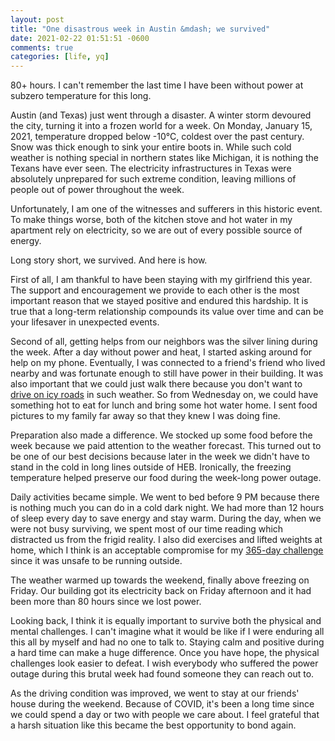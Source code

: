 ```yaml
---
layout: post
title: "One disastrous week in Austin &mdash; we survived"
date: 2021-02-22 01:51:51 -0600
comments: true
categories: [life, yq]
---
```


80+ hours. I can't remember the last time I have been without power at subzero temperature for this long.

Austin (and Texas) just went through a disaster. A winter storm devoured the city, turning it into a frozen world for a week. On Monday, January 15, 2021, temperature dropped below -10°C, coldest over the past century. Snow was thick enough to sink your entire boots in. While such cold weather is nothing special in northern states like Michigan, it is nothing the Texans have ever seen. The electricity infrastructures in Texas were absolutely unprepared for such extreme condition, leaving millions of people out of power throughout the week. 

Unfortunately, I am one of the witnesses and sufferers in this historic event. To make things worse, both of the kitchen stove and hot water in my apartment rely on electricity, so we are out of every possible source of energy.

Long story short, we survived. And here is how.

<!--more-->

First of all, I am thankful to have been staying with my girlfriend this year. The support and encouragement we provide to each other is the most important reason that we stayed positive and endured this hardship. It is true that a long-term relationship compounds its value over time and can be your lifesaver in unexpected events.

Second of all, getting helps from our neighbors was the silver lining during the week. After a day without power and heat, I started asking around for help on my phone. Eventually, I was connected to a friend's friend who lived nearby and was fortunate enough to still have power in their building. It was also important that we could just walk there because you don't want to [drive on icy roads](https://www.nytimes.com/2021/02/11/us/fort-worth-wreck.html) in such weather. So from Wednesday on, we could have something hot to eat for lunch and bring some hot water home. I sent food pictures to my family far away so that they knew I was doing fine.

Preparation also made a difference. We stocked up some food before the week because we paid attention to the weather forecast. This turned out to be one of our best decisions because later in the week we didn't have to stand in the cold in long lines outside of HEB. Ironically, the freezing temperature helped preserve our food during the week-long power outage.

Daily activities became simple. We went to bed before 9 PM because there is nothing much you can do in a cold dark night. We had more than 12 hours of sleep every day to save energy and stay warm. During the day, when we were not busy surviving, we spent most of our time reading which distracted us from the frigid reality. I also did exercises and lifted weights at home, which I think is an acceptable compromise for my [365-day challenge](/blog/2021/01/02/making-small-changes-in-life/) since it was unsafe to be running outside.

The weather warmed up towards the weekend, finally above freezing on Friday. Our building got its electricity back on Friday afternoon and it had been more than 80 hours since we lost power.

Looking back, I think it is equally important to survive both the physical and mental challenges. I can't imagine what it would be like if I were enduring all this all by myself and had no one to talk to. Staying calm and positive during a hard time can make a huge difference. Once you have hope, the physical challenges look easier to defeat. I wish everybody who suffered the power outage during this brutal week had found someone they can reach out to.

As the driving condition was improved, we went to stay at our friends' house during the weekend. Because of COVID, it's been a long time since we could spend a day or two with people we care about. I feel grateful that a harsh situation like this became the best opportunity to bond again.

